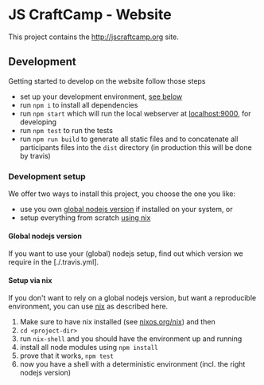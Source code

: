 # JS CraftCamp - Website

This project contains the http://jscraftcamp.org site.

## Development

Getting started to develop on the website follow those steps

- set up your development environment, [see below](#development-setup)
- run `npm i` to install all dependencies
- run `npm start` which will run the local webserver at [localhost:9000](http://localhost:9000), for developing
- run `npm test`  to run the tests
- run `npm run build` to generate all static files and to concatenate all participants files into the `dist` directory (in production this will be done by travis)

### Development setup

We offer two ways to install this project, you choose the one you like:
- use you own [global nodejs version](#global-nodejs-version) if installed on your system, or
- setup everything from scratch [using nix](#setup-via-nix)

#### Global nodejs version

If you want to use your (global) nodejs setup, find out which version we require in the [./.travis.yml].

#### Setup via nix

If you don't want to rely on a global nodejs version, but want a reproducible environment, you can use [nix] as described here.

1) Make sure to have nix installed (see [nixos.org/nix][nix]) and then
1) `cd <project-dir>`
1) run `nix-shell` and you should have the environment up and running
1) install all node modules using `npm install`
1) prove that it works, `npm test`
1) now you have a shell with a deterministic environment (incl. the right nodejs version)

[nix]: http://nixos.org/nix/


